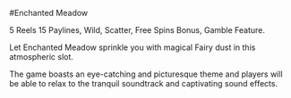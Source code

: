 #Enchanted Meadow

5 Reels 15 Paylines, Wild, Scatter, Free Spins Bonus, Gamble Feature.

Let Enchanted Meadow sprinkle you with magical Fairy dust in this atmospheric slot.

The game boasts an eye-catching and picturesque theme and players will be able to relax to the tranquil soundtrack and captivating sound effects.